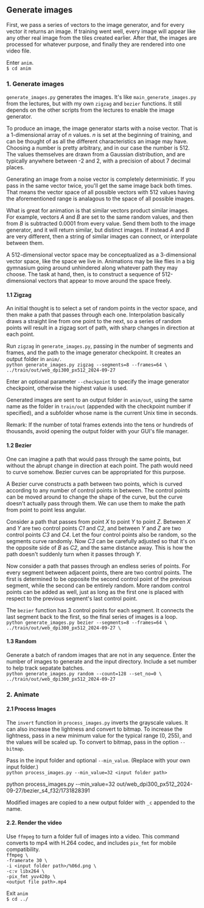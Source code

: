 ## Generate images

First, we pass a series of vectors to the image generator, and for every vector it returns an image. If training went well, every image will appear like any other real image from the tiles created earlier. After that, the images are processed for whatever purpose, and finally they are rendered into one video file.

Enter `anim`.  
`$ cd anim`

### 1. Generate images

`generate_images.py` generates the images. It's like `main_generate_images.py` from the lectures, but with my own `zigzag` and `bezier` functions. It still depends on the other scripts from the lectures to enable the image generator.

To produce an image, the image generator starts with a noise vector. That is a 1-dimensional array of *n* values. *n* is set at the beginning of training, and can be thought of as all the different characteristics an image may have. Choosing a number is pretty arbitrary, and in our case the number is 512. The values themselves are drawn from a Gaussian distribution, and are typically anywhere between -2 and 2, with a precision of about 7 decimal places.

Generating an image from a noise vector is completely deterministic. If you pass in the same vector twice, you'll get the same image back both times. That means the vector space of all possible vectors with 512 values having the aforementioned range is analagous to the space of all possible images.

What is great for animation is that similar vectors product similar images. For example, vectors *A* and *B* are set to the same random values, and then from *B* is subtracted 0.0001 from every value. Send them both to the image generator, and it will return similar, but distinct images. If instead *A* and *B* are very different, then a string of similar images can connect, or interpolate between them.

A 512-dimensional vector space may be conceptualized as a 3-dimensional vector space, like the space we live in. Animations may be like flies in a big gymnasium going around unhindered along whatever path they may choose. The task at hand, then, is to construct a sequence of 512-dimensional vectors that appear to move around the space freely.

#### 1.1 Zigzag

An initial thought is to select a set of random points in the vector space, and then make a path that passes through each one. Interpolation basically draws a straight line from one point to the next, so a series of random points will result in a zigzag sort of path, with sharp changes in direction at each point.

Run `zigzag` in `generate_images.py`, passing in the number of segments and frames, and the path to the image generator checkpoint. It creates an output folder in `anim/`.  
`python generate_images.py zigzag --segments=8 --frames=64 \`  
    `../train/out/web_dpi300_px512_2024-09-27`

Enter an optional parameter `--checkpoint` to specify the image generator checkpoint, otherwise the highest value is used.

Generated images are sent to an output folder in `anim/out`, using the same name as the folder in `train/out` (appended with the checkpoint number if specified), and a subfolder whose name is the current Unix time in seconds.

Remark: If the number of total frames extends into the tens or hundreds of thousands, avoid opening the output folder with your GUI's file manager.

#### 1.2 Bezier

One can imagine a path that would pass through the same points, but without the abrupt change in direction at each point. The path would need to curve somehow. Bezier curves can be appropriated for this purpose.

A Bezier curve constructs a path between two points, which is curved according to any number of control points in between. The control points can be moved around to change the shape of the curve, but the curve doesn't actually pass through them. We can use them to make the path from point to point less angular.

Consider a path that passes from point *X* to point *Y* to point *Z*. Between *X* and *Y* are two control points *C1* and *C2*, and between *Y* and *Z* are two control points *C3* and *C4*. Let the four control points also be random, so the segments curve randomly. Now *C3* can be carefully adjusted so that it's on the opposite side of *B* as *C2*, and the same distance away. This is how the path doesn't suddenly turn when it passes through *Y*.

Now consider a path that passes through an endless series of points. For every segment between adjacent points, there are two control points. The first is determined to be opposite the second control point of the previous segment, while the second can be entirely random. More random control points can be added as well, just as long as the first one is placed with respect to the previous segment's last control point.

The `bezier` function has 3 control points for each segment. It connects the last segment back to the first, so the final series of images is a loop.  
`python generate_images.py bezier --segments=8 --frames=64 \`  
    `../train/out/web_dpi300_px512_2024-09-27 \`

#### 1.3 Random

Generate a batch of random images that are not in any sequence. Enter the number of images to generate and the input directory. Include a set number to help track sepatate batches.  
`python generate_images.py random --count=128 --set_no=0 \`  
    `../train/out/web_dpi300_px512_2024-09-27`

### 2. Animate

#### 2.1 Process Images

The `invert` function in `process_images.py` inverts the grayscale values. It can also increase the lightness and convert to bitmap. To increase the lightness, pass in a new minimum value for the typical range (0, 255), and the values will be scaled up. To convert to bitmap, pass in the option `--bitmap`.

Pass in the input folder and optional `--min_value`. (Replace with your own input folder.)  
`python process_images.py --min_value=32 <input folder path>`

python process_images.py --min_value=32 out/web_dpi300_px512_2024-09-27/bezier_s4_f32/1731828391

Modified images are copied to a new output folder with `_c` appended to the name.

#### 2.2. Render the video

Use `ffmpeg` to turn a folder full of images into a video. This command converts to mp4 with H.264 codec, and includes `pix_fmt` for mobile compatibility.  
`ffmpeg \`  
	`-framerate 30 \`  
	`-i <input folder path>/%06d.png \`  
	`-c:v libx264 \`  
	`-pix_fmt yuv420p \`  
	`<output file path>.mp4`

Exit `anim`  
`$ cd ../`
